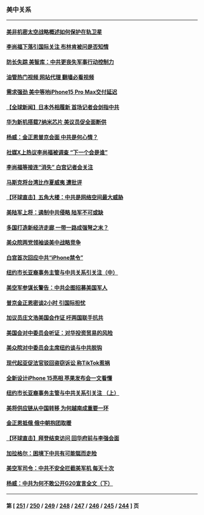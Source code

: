 ### 美中关系
---
#### [美非机密太空战略概述如何保护在轨卫星](../../pages/nf1412576/n14074652.md?09161645) 
#### [李尚福下落引国际关注 布林肯被问是否知情](../../pages/nf1412576/n14074648.md?09161645) 
#### [防长失踪 美智库：中共更丧失军事行动控制力](../../pages/nf1412576/n14074649.md?09161645) 
#### [油管热门视频 网站代理 翻墙必看视频](http://138.2.39.72:81/youtube.html?epic-marker?09161645)
#### [需求强劲 美中等地iPhone15 Pro Max交付延迟](../../pages/nf1412576/n14074640.md?09161645) 
#### [【全球新闻】日本外相履新 首场记者会剑指中共](../../pages/nf1412576/n14074352.md?09161645) 
#### [华为新机搭载7纳米芯片 美议员促全面断供](../../pages/nf1412576/n14074111.md?09161645) 
#### [杨威：金正恩普京会面 中共是何心情？](../../pages/nf1412576/n14074027.md?09161645) 
#### [社媒X上热议李尚福被调查 “下一个会是谁”](../../pages/nf1412576/n14074086.md?09161645) 
#### [李尚福等接连“消失” 白宫记者会关注](../../pages/nf1412576/n14073943.md?09161645) 
#### [马斯克将台湾比作夏威夷 遭批评](../../pages/nf1412576/n14073625.md?09161645) 
#### [【环球直击】五角大楼：中共是网络空间最大威胁](../../pages/nf1412576/n14072844.md?09161645) 
#### [美陆军上将：遏制中共侵略 陆军不可或缺](../../pages/nf1412576/n14073588.md?09161645) 
#### [多国打造新经济走廊 一带一路成强弩之末？](../../pages/nf1412576/n14073569.md?09161645) 
#### [美众院两党领袖谈美中战略竞争](../../pages/nf1412576/n14073391.md?09161645) 
#### [白宫首次回应中共“iPhone禁令”](../../pages/nf1412576/n14073399.md?09161645) 
#### [纽约市长亚裔事务主管与中共关系引关注（中）](../../pages/nf1412576/n14072631.md?09161645) 
#### [美空军参谋长警告：中共企图招募美国军人](../../pages/nf1412576/n14072775.md?09161645) 
#### [普京金正恩密谈2小时 引国际担忧](../../pages/nf1412576/n14072911.md?09161645) 
#### [加议员庄文浩美国会作证 吁两国联手抗共](../../pages/nf1412576/n14072450.md?09161645) 
#### [美国会对中委员会听证：对华投资贸易的风险](../../pages/nf1412576/n14072477.md?09161645) 
#### [美众院对中委员会主席纽约谈与中共脱钩](../../pages/nf1412576/n14072292.md?09161645) 
#### [现代起亚促法官驳回盗窃诉讼 称TikTok惹祸](../../pages/nf1412576/n14072361.md?09161645) 
#### [全新设计iPhone 15亮相 苹果发布会一文看懂](../../pages/nf1412576/n14072367.md?09161645) 
#### [纽约市长亚裔事务主管与中共关系引关注 （上）](../../pages/nf1412576/n14071918.md?09161645) 
#### [美将供应链从中国转移 为何越南成重要一环](../../pages/nf1412576/n14072157.md?09161645) 
#### [金正恩抵俄 俄中朝抱团取暖](../../pages/nf1412576/n14072129.md?09161645) 
#### [【环球直击】拜登结束访问 回华府前与李强会面](../../pages/nf1412576/n14071484.md?09161645) 
#### [加拉格尔：困境下中共有可能铤而走险](../../pages/nf1412576/n14071985.md?09161645) 
#### [美空军司令：中共不安全拦截美军机 每天十次](../../pages/nf1412576/n14071783.md?09161645) 
#### [杨威：中共为何不敢公开G20宣言全文（下）](../../pages/nf1412576/n14071746.md?09161645) 

---
#### 第 [ [251](./251.md?09161645) / [250](./250.md?09161645) / [249](./249.md?09161645) / [248](./248.md?09161645) / [247](./247.md?09161645) / [246](./246.md?09161645) / [245](./245.md?09161645) / [244](./244.md?09161645) ] 页
